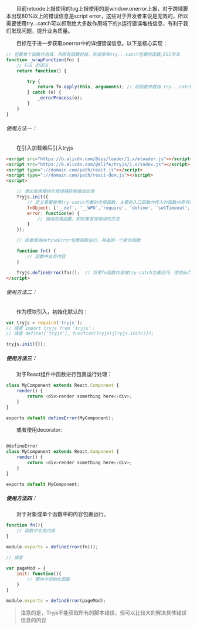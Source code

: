 

&emsp;&emsp;目前retcode上报使用的log上报使用的是window.onerror上报，对于跨域脚本出现80%以上的错误信息是script error，这些对于开发者来说是无效的，所以需要使用try...catch可以抓取绝大多数作用域下的js运行错误堆栈信息，有利于我们发现问题，提升业务质量。

&emsp;&emsp;目标在于进一步获取onerror中的详细错误信息。以下是核心实现：

```javascript
// 包裹单个函数作用域，将原有函数封装，形成带有try...catch包裹的函数,ES5写法
function _wrapFunction(fn) {
    // ES6 的语法
    return function() {

        try {
            return fn.apply(this, arguments); // 将函数参数用 try...catch 包裹 
        } catch (e) {
            _errorProcess(e);
        }
    }
}
```

###### 使用方法一：

&emsp;&emsp;在引入加载器后引入tryjs

```html
<script src="https://b.alicdn.com/@sys/loader/1.x/mloader.js"></script>
<script src="https://b.alicdn.com/@alife/tryjs/1.x/index.js"></script>
<script type="://domain.com/path/react.js"></script>
<script type="://domain.com/path/react-dom.js"></script>
<script>

	// 添加常用模块化错误捕获和错误处理
	Tryjs.init({
		// 定义需要使用try-catch包裹的全局函数，主要的入口函数内传入的函数内容将在try-catch的包裹下运行，不传则默认可以是['__def', 'require', 'define', 'setTimeout', 'setInterval']
		fnObject: ['__def', '__WPO','require', 'define', 'setTimeout', 'setInterval'] 
		error: function(e) {
			// 错误处理函数，即如果发现错误的方法
		}
	});

	// 或者使用defineError包裹函数运行，并返回一个新的函数

	function fn() {
		// 函数中业务内容
	}

	Tryjs.defineError(fn)();  // 将使fn函数内容被try-catch包裹运行，使用defineError(fn)();的效果与此相同
</script>
```

###### 使用方法二：

&emsp;&emsp;作为模块引入，初始化默认的：

```javascript
var tryjs = require('tryjs');
// 或者 import tryjs from 'tryjs'；
// 或者 define(['tryjs'], function(Tryjs){Tryjs.init()});

tryjs.init({});

```

##### 使用方法三：

&emsp;&emsp;对于React组件中函数进行包裹运行处理：

```javascript
class MyComponent extends React.Component {
    render() {
        return <div>render something here</div>;
    }
}

exports default defineError(MyComponent);
```

&emsp;&emsp;或者使用decorator:

```javascript

@defineError
class MyComponent extends React.Component {
    render() {
        return <div>render something here</div>;
    }
}

exports default MyComponent;
```

##### 使用方法四：

&emsp;&emsp;对于对象或单个函数中的内容包裹运行。

```javascript
function fn(){
	// 函数中业务内容
}

module.exports = defineError(fn)();

// 或者

var pageMod = {
	init: function(){
		// 模块中初始化函数
	}	
}

module.exports = defindError(pageMod);

```

> 注意的是，Tryjs不能获取所有的脚本错误，但可以比较大的解决具体错误信息的内容

